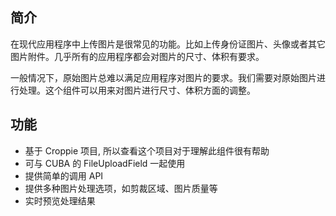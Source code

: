 ## 简介 

在现代应用程序中上传图片是很常见的功能。比如上传身份证图片、头像或者其它图片附件。几乎所有的应用程序都会对图片的尺寸、体积有要求。

一般情况下，原始图片总难以满足应用程序对图片的要求。我们需要对原始图片进行处理。这个组件可以用来对图片进行尺寸、体积方面的调整。

## 功能

- 基于 Croppie 项目, 所以查看这个项目对于理解此组件很有帮助
- 可与 CUBA 的 FileUploadField 一起使用  
- 提供简单的调用 API
- 提供多种图片处理选项，如剪裁区域、图片质量等
- 实时预览处理结果
